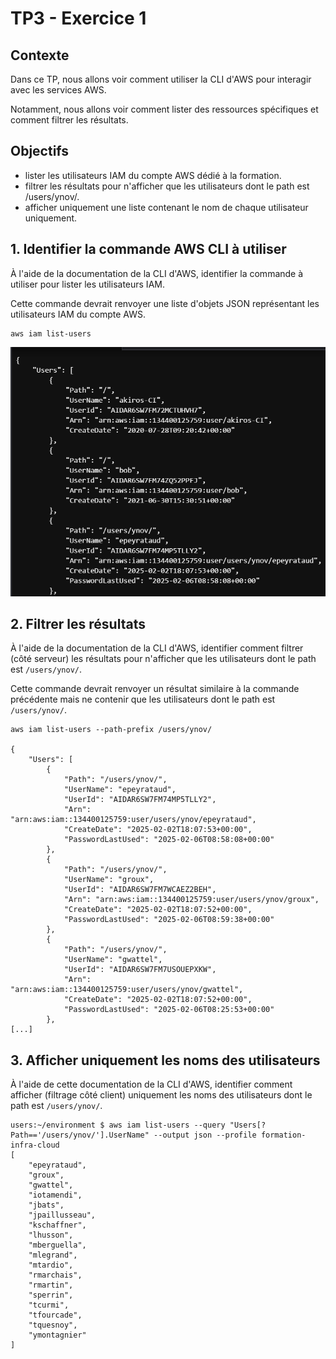 # TP3 - Exercice 1

## Contexte
Dans ce TP, nous allons voir comment utiliser la CLI d'AWS pour interagir avec les services AWS.

Notamment, nous allons voir comment lister des ressources spécifiques et comment filtrer les résultats.

## Objectifs
- lister les utilisateurs IAM du compte AWS dédié à la formation.
- filtrer les résultats pour n'afficher que les utilisateurs dont le path est /users/ynov/.
- afficher uniquement une liste contenant le nom de chaque utilisateur uniquement.

## 1. Identifier la commande AWS CLI à utiliser

À l'aide de la documentation de la CLI d'AWS, identifier la commande à utiliser pour lister les utilisateurs IAM.

Cette commande devrait renvoyer une liste d'objets JSON représentant les utilisateurs IAM du compte AWS.

```
aws iam list-users
```
![alt text](./img/list-users.png)

## 2. Filtrer les résultats

À l'aide de la documentation de la CLI d'AWS, identifier comment filtrer (côté serveur) les résultats pour n'afficher que les utilisateurs dont le path est `/users/ynov/`.

Cette commande devrait renvoyer un résultat similaire à la commande précédente mais ne contenir que les utilisateurs dont le path est `/users/ynov/`.

```
aws iam list-users --path-prefix /users/ynov/

{
    "Users": [
        {
            "Path": "/users/ynov/",
            "UserName": "epeyrataud",
            "UserId": "AIDAR6SW7FM74MP5TLLY2",
            "Arn": "arn:aws:iam::134400125759:user/users/ynov/epeyrataud",
            "CreateDate": "2025-02-02T18:07:53+00:00",
            "PasswordLastUsed": "2025-02-06T08:58:08+00:00"
        },
        {
            "Path": "/users/ynov/",
            "UserName": "groux",
            "UserId": "AIDAR6SW7FM7WCAEZ2BEH",
            "Arn": "arn:aws:iam::134400125759:user/users/ynov/groux",
            "CreateDate": "2025-02-02T18:07:52+00:00",
            "PasswordLastUsed": "2025-02-06T08:59:38+00:00"
        },
        {
            "Path": "/users/ynov/",
            "UserName": "gwattel",
            "UserId": "AIDAR6SW7FM7USOUEPXKW",
            "Arn": "arn:aws:iam::134400125759:user/users/ynov/gwattel",
            "CreateDate": "2025-02-02T18:07:52+00:00",
            "PasswordLastUsed": "2025-02-06T08:25:53+00:00"
        },
[...]
```

## 3. Afficher uniquement les noms des utilisateurs

À l'aide de cette documentation de la CLI d'AWS, identifier comment afficher (filtrage côté client) uniquement les noms des utilisateurs dont le path est `/users/ynov/`.

```
users:~/environment $ aws iam list-users --query "Users[?Path=='/users/ynov/'].UserName" --output json --profile formation-infra-cloud                                                                               
[
    "epeyrataud",
    "groux",
    "gwattel",
    "iotamendi",
    "jbats",
    "jpaillusseau",
    "kschaffner",
    "lhusson",
    "mberguella",
    "mlegrand",
    "mtardio",
    "rmarchais",
    "rmartin",
    "sperrin",
    "tcurmi",
    "tfourcade",
    "tquesnoy",
    "ymontagnier"
]

```